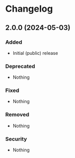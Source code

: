 # Changelog

## 2.0.0 (2024-05-03)
### Added
- Initial (public) release

### Deprecated
- Nothing

### Fixed
- Nothing

### Removed
- Nothing

### Security
- Nothing

